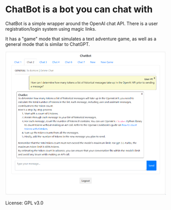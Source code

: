 # ChatBot is a bot you can chat with

ChatBot is a simple wrapper around the OpenAI chat API. There is a user registration/login system using magic links.

It has a "game" mode that simulates a text adventure game, as well as a general mode that is similar to ChatGPT.

<img src="./docs/chatbot.png" />

License: GPL v3.0
